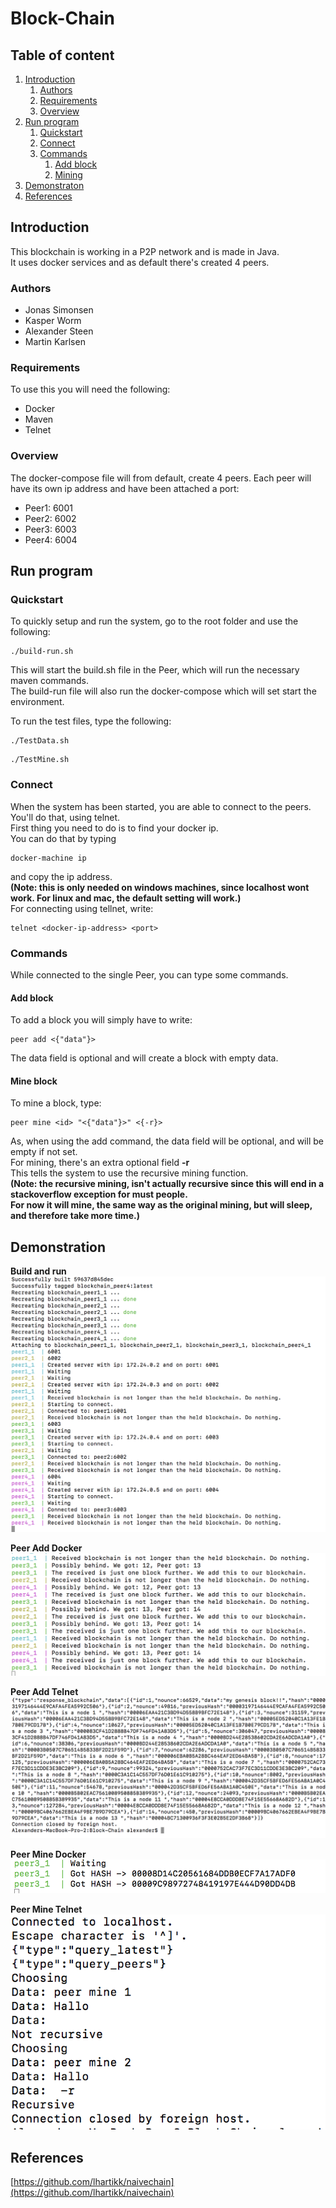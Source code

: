 # Block-Chain

## Table of content
1. [Introduction](#introduction)
    1. [Authors](#authors)
    2. [Requirements](#requirements)
    3. [Overview](#overview)
2. [Run program](#run-program)
    1. [Quickstart](#quickstart)
    2. [Connect](#connect)
    3. [Commands](#commands)
        1. [Add block](#add-block)
        2. [Mining](#mine-block)
3. [Demonstraton](#demonstration)
4. [References](#references)

## Introduction
This blockchain is working in a P2P network and is made in Java.<br/>
It uses docker services and as default there's created 4 peers.

### Authors
* Jonas Simonsen
* Kasper Worm
* Alexander Steen
* Martin Karlsen

### Requirements
To use this you will need the following:
* Docker
* Maven
* Telnet

### Overview
The docker-compose file will from default, create 4 peers.
Each peer will have its own ip address and have been attached a port:
* Peer1: 6001
* Peer2: 6002
* Peer3: 6003
* Peer4: 6004

## Run program

### Quickstart
To quickly setup and run the system, go to the root folder and use the following:
```
./build-run.sh
```
This will start the build.sh file in the Peer, which will run the necessary maven commands.<br/>
The build-run file will also run the docker-compose which will set start the environment.

To run the test files, type the following:
```
./TestData.sh
```
```
./TestMine.sh
```

### Connect
When the system has been started, you are able to connect to the peers.<br />
You'll do that, using telnet.<br />
First thing you need to do is to find your docker ip.<br />
You can do that by typing
```
docker-machine ip
```
and copy the ip address.<br />
<b>(Note: this is only needed on windows machines, since localhost wont work. For linux and mac, the default setting will work.)</b>
<br/>
For connecting using tellnet, write:
```
telnet <docker-ip-address> <port>
```

### Commands
While connected to the single Peer, you can type some commands.

#### Add block
To add a block you will simply have to write:
```
peer add <{"data"}>
```
The data field is optional and will create a block with empty data.

#### Mine block
To mine a block, type:
```
peer mine <id> "<{"data"}>" <{-r}>
```
As, when using the add command, the data field will be optional, and will be empty if not set.<br />
For mining, there's an extra optional field <b>-r</b><br />
This tells the system to use the recursive mining function.<br/>
<b>(Note: the recursive mining, isn't actually recursive since this will end in a stackoverflow exception for must people.<br />
For now it will mine, the same way as the original mining, but will sleep, and therefore take more time.)</b>

## Demonstration
<b>Build and run</b>
![Build Run](https://github.com/Databasserne/Block-Chain/blob/master/Build-Run.png)

<b>Peer Add Docker</b>
![Peer Add Docker](https://github.com/Databasserne/Block-Chain/blob/master/Peer%20Add%20Docker.png)

<b>Peer Add Telnet</b>
![Peer Add Telnet](https://github.com/Databasserne/Block-Chain/blob/master/Peer%20Add%20Telnet.png)

<b>Peer Mine Docker</b>
![Peer Mine Docker](https://github.com/Databasserne/Block-Chain/blob/master/Peer%20Mine%20Docker.png)

<b>Peer Mine Telnet</b>
![Peer Mine Telnet](https://github.com/Databasserne/Block-Chain/blob/master/Peer%20Mine%20Telnet.png)

## References
[https://github.com/lhartikk/naivechain](https://github.com/lhartikk/naivechain)
